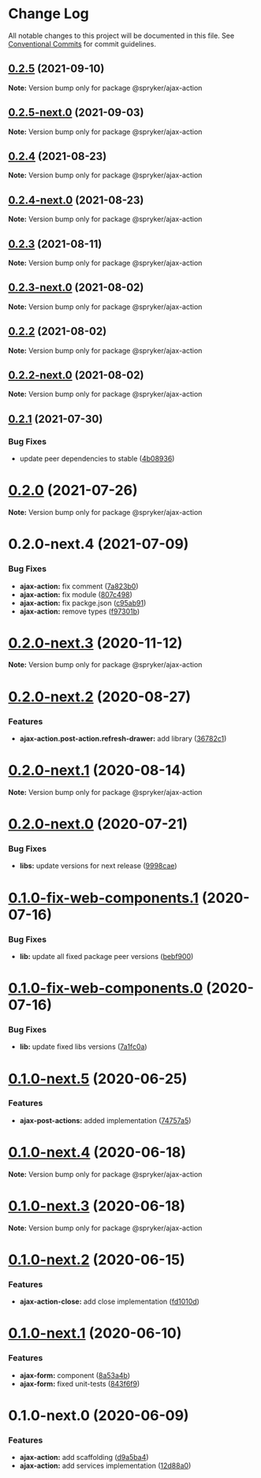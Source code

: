 # Change Log

All notable changes to this project will be documented in this file.
See [Conventional Commits](https://conventionalcommits.org) for commit guidelines.

## [0.2.5](https://github.com/spryker/ui-components/compare/@spryker/ajax-action@0.2.5-next.0...@spryker/ajax-action@0.2.5) (2021-09-10)

**Note:** Version bump only for package @spryker/ajax-action





## [0.2.5-next.0](https://github.com/spryker/ui-components/compare/@spryker/ajax-action@0.2.4...@spryker/ajax-action@0.2.5-next.0) (2021-09-03)

**Note:** Version bump only for package @spryker/ajax-action





## [0.2.4](https://github.com/spryker/ui-components/compare/@spryker/ajax-action@0.2.4-next.0...@spryker/ajax-action@0.2.4) (2021-08-23)

**Note:** Version bump only for package @spryker/ajax-action





## [0.2.4-next.0](https://github.com/spryker/ui-components/compare/@spryker/ajax-action@0.2.3...@spryker/ajax-action@0.2.4-next.0) (2021-08-23)

**Note:** Version bump only for package @spryker/ajax-action





## [0.2.3](https://github.com/spryker/ui-components/compare/@spryker/ajax-action@0.2.3-next.0...@spryker/ajax-action@0.2.3) (2021-08-11)

**Note:** Version bump only for package @spryker/ajax-action





## [0.2.3-next.0](https://github.com/spryker/ui-components/compare/@spryker/ajax-action@0.2.2...@spryker/ajax-action@0.2.3-next.0) (2021-08-02)

**Note:** Version bump only for package @spryker/ajax-action





## [0.2.2](https://github.com/spryker/ui-components/compare/@spryker/ajax-action@0.2.2-next.0...@spryker/ajax-action@0.2.2) (2021-08-02)

**Note:** Version bump only for package @spryker/ajax-action





## [0.2.2-next.0](https://github.com/spryker/ui-components/compare/@spryker/ajax-action@0.2.1...@spryker/ajax-action@0.2.2-next.0) (2021-08-02)

**Note:** Version bump only for package @spryker/ajax-action





## [0.2.1](https://github.com/spryker/ui-components/compare/@spryker/ajax-action@0.2.0...@spryker/ajax-action@0.2.1) (2021-07-30)


### Bug Fixes

* update peer dependencies to stable ([4b08936](https://github.com/spryker/ui-components/commit/4b0893691360cf4bd66935aed24873266c98c4e4))





# [0.2.0](https://github.com/spryker/ui-components/compare/@spryker/ajax-action@0.2.0-next.4...@spryker/ajax-action@0.2.0) (2021-07-26)

**Note:** Version bump only for package @spryker/ajax-action





# 0.2.0-next.4 (2021-07-09)


### Bug Fixes

* **ajax-action:** fix comment ([7a823b0](https://github.com/spryker/ui-components/commit/7a823b09a03f8c52993bfb8af97e805e5174de6a))
* **ajax-action:** fix module ([807c498](https://github.com/spryker/ui-components/commit/807c49859377515ef1c21e224c9f4a3d27691e93))
* **ajax-action:** fix packge.json ([c95ab91](https://github.com/spryker/ui-components/commit/c95ab91e91f485b4fb9c4187e24db9ca874c24f3))
* **ajax-action:** remove types ([f97301b](https://github.com/spryker/ui-components/commit/f97301b8510886a2172176023472ca57dae8fa52))





# [0.2.0-next.3](https://github.com/spryker/ui-components/compare/@spryker/ajax-action@0.2.0-next.2...@spryker/ajax-action@0.2.0-next.3) (2020-11-12)

**Note:** Version bump only for package @spryker/ajax-action





# [0.2.0-next.2](https://github.com/spryker/ui-components/compare/@spryker/ajax-action@0.2.0-next.1...@spryker/ajax-action@0.2.0-next.2) (2020-08-27)


### Features

* **ajax-action.post-action.refresh-drawer:** add library ([36782c1](https://github.com/spryker/ui-components/commit/36782c137532b2ec47b4e70ae11e99b62cbe2558))





# [0.2.0-next.1](https://github.com/spryker/ui-components/compare/@spryker/ajax-action@0.2.0-next.0...@spryker/ajax-action@0.2.0-next.1) (2020-08-14)

**Note:** Version bump only for package @spryker/ajax-action





# [0.2.0-next.0](https://github.com/spryker/ui-components/compare/@spryker/ajax-action@0.2.0-fix-web-components.0...@spryker/ajax-action@0.2.0-next.0) (2020-07-21)


### Bug Fixes

* **libs:** update versions for next release ([9998cae](https://github.com/spryker/ui-components/commit/9998cae9b2ab631607c0d33fa546363313bfd6aa))





# [0.1.0-fix-web-components.1](https://github.com/spryker/ui-components/compare/@spryker/ajax-action@0.1.0-fix-web-components.0...@spryker/ajax-action@0.1.0-fix-web-components.1) (2020-07-16)


### Bug Fixes

* **lib:** update all fixed package peer versions ([bebf900](https://github.com/spryker/ui-components/commit/bebf900c4867617f4dd0032a554037827ecdbda6))





# [0.1.0-fix-web-components.0](https://github.com/spryker/ui-components/compare/@spryker/ajax-action@0.1.0-next.5...@spryker/ajax-action@0.1.0-fix-web-components.0) (2020-07-16)


### Bug Fixes

* **lib:** update fixed libs versions ([7a1fc0a](https://github.com/spryker/ui-components/commit/7a1fc0aaf1b949ef0886f7e2b8c54591f4867a77))





# [0.1.0-next.5](https://github.com/spryker/ui-components/compare/@spryker/ajax-action@0.1.0-next.4...@spryker/ajax-action@0.1.0-next.5) (2020-06-25)


### Features

* **ajax-post-actions:** added implementation ([74757a5](https://github.com/spryker/ui-components/commit/74757a526b0e0f10e869bf81566619af46d35a9b))





# [0.1.0-next.4](https://github.com/spryker/ui-components/compare/@spryker/ajax-action@0.1.0-next.3...@spryker/ajax-action@0.1.0-next.4) (2020-06-18)

**Note:** Version bump only for package @spryker/ajax-action





# [0.1.0-next.3](https://github.com/spryker/ui-components/compare/@spryker/ajax-action@0.1.0-next.2...@spryker/ajax-action@0.1.0-next.3) (2020-06-18)

**Note:** Version bump only for package @spryker/ajax-action





# [0.1.0-next.2](https://github.com/spryker/ui-components/compare/@spryker/ajax-action@0.1.0-next.1...@spryker/ajax-action@0.1.0-next.2) (2020-06-15)


### Features

* **ajax-action-close:** add close implementation ([fd1010d](https://github.com/spryker/ui-components/commit/fd1010d086af07e3d0703cdfc09a3ca594bace09))





# [0.1.0-next.1](https://github.com/spryker/ui-components/compare/@spryker/ajax-action@0.1.0-next.0...@spryker/ajax-action@0.1.0-next.1) (2020-06-10)


### Features

* **ajax-form:** component ([8a53a4b](https://github.com/spryker/ui-components/commit/8a53a4be520547b3abf93b6c7242e72768cf9650))
* **ajax-form:** fixed unit-tests ([843f6f9](https://github.com/spryker/ui-components/commit/843f6f9d440f0e0a8d3b62f0691ebbda472d3959))





# 0.1.0-next.0 (2020-06-09)


### Features

* **ajax-action:** add scaffolding ([d9a5ba4](https://github.com/spryker/ui-components/commit/d9a5ba43c88a799b994b9f9cec3f96ac0dc2bf6d))
* **ajax-action:** add services implementation ([12d88a0](https://github.com/spryker/ui-components/commit/12d88a0a40166522394eb6bc31301329c763eb75))
